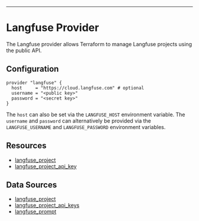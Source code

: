 ---
# Langfuse Provider

The Langfuse provider allows Terraform to manage Langfuse projects using the public API.

## Configuration

```hcl
provider "langfuse" {
  host     = "https://cloud.langfuse.com" # optional
  username = "<public key>"
  password = "<secret key>"
}
```

The `host` can also be set via the `LANGFUSE_HOST` environment variable. The `username` and `password` can alternatively be provided via the `LANGFUSE_USERNAME` and `LANGFUSE_PASSWORD` environment variables.

## Resources

* [langfuse_project](resources/project.md)
* [langfuse_project_api_key](resources/project_api_key.md)

## Data Sources

* [langfuse_project](data-sources/project.md)
* [langfuse_project_api_keys](data-sources/project_api_keys.md)
* [langfuse_prompt](data-sources/prompt.md)

